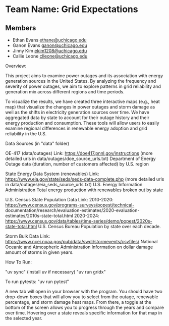 # Team Name: Grid Expectations

## Members

- Ethan Evans ethane@uchicago.edu
- Ganon Evans ganon@uchicago.edu
- Jinny Kim ekim1208@uchicago.edu
- Callie Leone clleone@uchicago.edu

Overview:

This project aims to examine power outages and its association with energy generation
sources in the United States. By analyzing the frequency and severity of power outages,
we aim to explore patterns in grid reliability and generation mix across different
regions and time periods. 

To visualize the results, we have created three interactive maps (e.g., heat map)
that visualize the changes in power outages and storm damage as well as the 
shifts in electricity generation sources over time. We have aggregated data by 
state to account for their outage history and their energy production and consumption. 
These tools will allow users to easily examine regional differences in renewable energy 
adoption and grid reliability in the U.S.

Data Sources (in "data" folder)

OE-417 (data/outages)
Link: https://doe417.pnnl.gov/instructions
      (more detailed urls in data/outages/doe_source_urls.txt)
Department of Energy
Outage data (duration, number of customers affected) by U.S. region

State Energy Data System (renewables)
Link: https://www.eia.gov/state/seds/seds-data-complete.php
      (more detailed urls in data/outages/eia_seds_source_urls.txt)
U.S. Energy Information Administration
Total energy production with renewables broken out by state

U.S. Census State Population Data
Link: 2010-2020: https://www.census.gov/programs-surveys/popest/technical-
documentation/research/evaluation-estimates/2020-evaluation-estimates/2010s-state-total.html
2020-2024: https://www.census.gov/data/tables/time-series/demo/popest/2020s-state-total.html
U.S. Census Bureau
Population by state over each decade.

Storm Bulk Data
Link: https://www.ncei.noaa.gov/pub/data/swdi/stormevents/csvfiles/
National Oceanic and Atmospheric Administration
Information on dollar damage amount of storms in given years. 

How To Run:

"uv sync" (install uv if necessary)
"uv run gridx"

To run pytests:
"uv run pytest"

A new tab will open in your browser with the program. You should have two drop-down boxes that will allow you to select from the outage, renewable percentage, and storm damage heat maps. From there, a toggle at the bottom of the screen allows you to progress through the years and compare over time. Hovering over a state reveals specific information for that map in the selected year.







